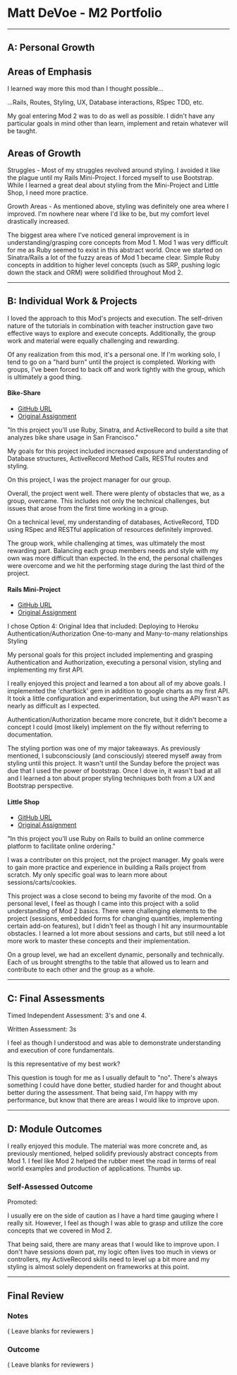 # Matt DeVoe - M2 Portfolio

-----------------------

## A: Personal Growth

## Areas of Emphasis

I learned way more this mod than I thought possible...

...Rails, Routes, Styling, UX, Database interactions, RSpec TDD, etc.

My goal entering Mod 2 was to do as well as possible. I didn't have any particular goals in mind other than learn, implement and retain whatever will be taught.

## Areas of Growth

Struggles - Most of my struggles revolved around styling. I avoided it like the plague until my Rails Mini-Project. I forced myself to use Bootstrap. While I learned a great deal about styling from the Mini-Project and Little Shop, I need more practice.

Growth Areas - As mentioned above, styling was definitely one area where I improved. I'm nowhere near where I'd like to be, but my comfort level drastically increased.

The biggest area where I've noticed general improvement is in understanding/grasping core concepts from Mod 1. Mod 1 was very difficult for me as Ruby seemed to exist in this abstract world. Once we started on Sinatra/Rails a lot of the fuzzy areas of Mod 1 became clear. Simple Ruby concepts in addition to higher level concepts (such as SRP, pushing logic down the stack and ORM) were solidified throughout Mod 2.


-----------------------

## B: Individual Work & Projects

I loved the approach to this Mod's projects and execution. The self-driven nature of the tutorials in combination with teacher instruction gave two effective ways to explore and execute concepts. Additionally, the group work and material were equally challenging and rewarding.

Of any realization from this mod, it's a personal one. If I'm working solo, I tend to go on a "hard burn" until the project is completed. Working with groups, I've been forced to back off and work tightly with the group, which is ultimately a good thing.

#### Bike-Share

* [GitHub URL](https://github.com/bretfunk/bike-share)
* [Original Assignment](https://github.com/turingschool/bike-share)

"In this project you'll use Ruby, Sinatra, and ActiveRecord to build a site that analyzes bike share usage in San Francisco."

My goals for this project included increased exposure and understanding of Database structures, ActiveRecord Method Calls, RESTful routes and styling.

On this project, I was the project manager for our group.

Overall, the project went well. There were plenty of obstacles that we, as a group, overcame. This includes not only the technical challenges, but issues that arose from the first time working in a group.

On a technical level, my understanding of databases, ActiveRecord, TDD using RSpec and RESTful application of resources definitely improved.

The group work, while challenging at times, was ultimately the most rewarding part. Balancing each group members needs and style with my own was more difficult than expected. In the end, the personal challenges were overcome and we hit the performing stage during the last third of the project.

#### Rails Mini-Project

* [GitHub URL](https://github.com/mdevoe12/project-tracker)
* [Original Assignment](http://backend.turing.io/module2/projects/mini-project)

I chose Option 4: Original Idea that included:
Deploying to Heroku
Authentication/Authorization
One-to-many and Many-to-many relationships
Styling

My personal goals for this project included implementing and grasping Authentication and Authorization, executing a personal vision, styling and implementing my first API.

I really enjoyed this project and learned a ton about all of my above goals. I implemented the 'chartkick' gem in addition to google charts as my first API. It took a little configuration and experimentation, but using the API wasn't as nearly as difficult as I expected.

Authentication/Authorization became more concrete, but it didn't become a concept I could (most likely) implement on the fly without referring to documentation.

The styling portion was one of my major takeaways. As previously mentioned, I subconsciously (and consciously) steered myself away from styling until this project. It wasn't until the Sunday before the project was due that I used the power of bootstrap. Once I dove in, it wasn't bad at all and I learned a ton about proper styling techniques both from a UX and Bootstrap perspective.

#### Little Shop

* [GitHub URL](https://github.com/katiekeel/little-shop)
* [Original Assignment](http://backend.turing.io/module2/projects/little_shop)

"In this project you’ll use Ruby on Rails to build an online commerce platform to facilitate online ordering."

I was a contributer on this project, not the project manager. My goals were to gain more practice and experience in building a Rails project from scratch. My only specific goal was to learn more about sessions/carts/cookies.

This project was a close second to being my favorite of the mod. On a personal level, I feel as though I came into this project with a solid understanding of Mod 2 basics. There were challenging elements to the project (sessions, embedded forms for changing quantities, implementing certain add-on features), but I didn't feel as though I hit any insurmountable obstacles. I learned a lot more about sessions and carts, but still need a lot more work to master these concepts and their implementation.

On a group level, we had an excellent dynamic, personally and technically. Each of us brought strengths to the table that allowed us to learn and contribute to each other and the group as a whole.

-----------------------

## C: Final Assessments

Timed Independent Assessment:
3's and one 4.

Written Assessment:
3s

I feel as though I understood and was able to demonstrate understanding and execution of core fundamentals.

Is this representative of my best work?

This question is tough for me as I usually default to "no". There's always something I could have done better, studied harder for and thought about better during the assessment. That being said, I'm happy with my performance, but know that there are areas I would like to improve upon.

-----------------------

## D: Module Outcomes

I really enjoyed this module. The material was more concrete and, as previously mentioned, helped solidify previously abstract concepts from Mod 1. I feel like Mod 2 helped the rubber meet the road in terms of real world examples and production of applications. Thumbs up.

### Self-Assessed Outcome

Promoted:

I usually ere on the side of caution as I have a hard time gauging where I really sit. However, I feel as though I was able to grasp and utilize the core concepts that we covered in Mod 2.

That being said, there are many areas that I would like to improve upon. I don't have sessions down pat, my logic often lives too much in views or controllers, my ActiveRecord skills need to level up a bit more and my styling is almost solely dependent on frameworks at this point.

------------------

## Final Review

### Notes

( Leave blanks for reviewers )

### Outcome

( Leave blanks for reviewers )
